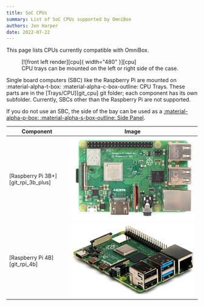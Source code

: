 ```yaml
---
title: SoC CPUs
summary: List of SoC CPUs supported by OmniBox
authors: Jon Harper
date: 2022-07-22
---
```


This page lists CPUs currently compatible with OmniBox.

<figure markdown>
  [![front left render][cpu]{ width="480" }][cpu]
  <figcaption>CPU trays can be mounted on the left or right side of the case.</figcaption>
</figure>

Single board computers (SBC) like the Raspberry Pi are mounted on :material-alpha-t-box: :material-alpha-c-box-outline: CPU Trays. These parts are in the [Trays/CPU][git_cpu] git folder; each component has its own subfolder. Currently, SBCs other than the Raspberry Pi are not supported.

If you do not use an SBC, the side of the bay can be used as a [:material-alpha-p-box: :material-alpha-s-box-outline: Side Panel][panel_mounts].

| Component             | Image |
|-----------------------|-------|
| [Raspberry Pi 3B+][git_rpi_3b_plus] | ![img][11] |
| [Raspberry Pi 4B][git_rpi_4b]  | ![img][12] |

[cpu]: ../img/components/cpu.png
[11]: ../img/parts/rpi_3b_plus.jpg
[12]: ../img/parts/rpi_4b.jpg
[panel_mounts]: panel_mounts.md